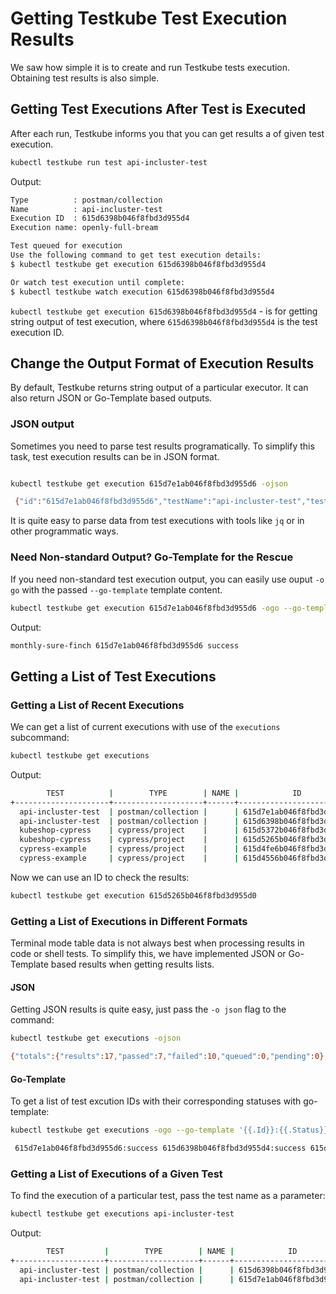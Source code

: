 # Getting Testkube Test Execution Results

We saw how simple it is to create and run Testkube tests execution. Obtaining test results is also simple.

## **Getting Test Executions After Test is Executed**

After each run, Testkube informs you that you can get results a of given test execution.

```sh
kubectl testkube run test api-incluster-test
```

Output:

```sh
Type          : postman/collection
Name          : api-incluster-test
Execution ID  : 615d6398b046f8fbd3d955d4
Execution name: openly-full-bream

Test queued for execution
Use the following command to get test execution details:
$ kubectl testkube get execution 615d6398b046f8fbd3d955d4

Or watch test execution until complete:
$ kubectl testkube watch execution 615d6398b046f8fbd3d955d4

```

`kubectl testkube get execution 615d6398b046f8fbd3d955d4` - is for getting string output of test execution, where `615d6398b046f8fbd3d955d4` is the test execution ID.

## **Change the Output Format of Execution Results**

By default, Testkube returns string output of a particular executor. It can also return JSON or Go-Template based outputs.

### **JSON output**

Sometimes you need to parse test results programatically. To simplify this task, test execution results can be in JSON format.

```sh

kubectl testkube get execution 615d7e1ab046f8fbd3d955d6 -ojson

 {"id":"615d7e1ab046f8fbd3d955d6","testName":"api-incluster-test","testType":"postman/collection","name":"monthly-sure-finch","executionResult":{"status":"passed","startTime":"2021-10-06T10:44:46.338Z","endTime":"2021-10-06T10:44:46.933Z","output":"newman\n\nAPI-Health\n\n→ Health\n  GET http://testkube-api-server:8088/health [200 OK, 124B, 282ms]\n  ✓  Status code is 200\n\n┌─────────────────────────┬────────────────────┬───────────────────┐\n│                         │           executed │            failed │\n├─────────────────────────┼────────────────────┼───────────────────┤\n│              iterations │                  1 │                 0 │\n├─────────────────────────┼────────────────────┼───────────────────┤\n│                requests │                  1 │                 0 │\n├─────────────────────────┼────────────────────┼───────────────────┤\n│            test-tests │                  2 │                 0 │\n├─────────────────────────┼────────────────────┼───────────────────┤\n│      prerequest-tests │                  1 │                 0 │\n├─────────────────────────┼────────────────────┼───────────────────┤\n│              assertions │                  1 │                 0 │\n├─────────────────────────┴────────────────────┴───────────────────┤\n│ total run duration: 519ms                                        │\n├──────────────────────────────────────────────────────────────────┤\n│ total data received: 8B (approx)                                 │\n├──────────────────────────────────────────────────────────────────┤\n│ average response time: 282ms [min: 282ms, max: 282ms, s.d.: 0µs] │\n└──────────────────────────────────────────────────────────────────┘\n","outputType":"text/plain","steps":[{"name":"Health","duration":"282ms","status":"passed","assertionResults":[{"name":"Status code is 200","status":"passed"}]}]}}

```

It is quite easy to parse data from test executions with tools like `jq` or in other programmatic ways.

### **Need Non-standard Output? Go-Template for the Rescue**

If you need non-standard test execution output, you can easily use ouput `-o go` with the passed `--go-template` template content.

```sh
kubectl testkube get execution 615d7e1ab046f8fbd3d955d6 -ogo --go-template='{{.Name}} {{.Id}} {{.ExecutionResult.Status}}'
```

Output:

```sh
monthly-sure-finch 615d7e1ab046f8fbd3d955d6 success  
```

## **Getting a List of Test Executions**

<!--- Please watch this video on getting tests results in different formats:

<iframe width="560" height="315" src="https://www.youtube.com/embed/ukHvS5x7TvM" title="YouTube video player" frameborder="0" allow="accelerometer; autoplay; clipboard-write; encrypted-media; gyroscope; picture-in-picture" allowfullscreen></iframe> --->


### **Getting a List of Recent Executions**

We can get a list of current executions with use of the `executions` subcommand:

```sh
kubectl testkube get executions 
```

Output:

```sh
        TEST          |        TYPE        | NAME |            ID            | STATUS   
+---------------------+--------------------+------+--------------------------+---------+
  api-incluster-test  | postman/collection |      | 615d7e1ab046f8fbd3d955d6 | success  
  api-incluster-test  | postman/collection |      | 615d6398b046f8fbd3d955d4 | success  
  kubeshop-cypress    | cypress/project    |      | 615d5372b046f8fbd3d955d2 | success  
  kubeshop-cypress    | cypress/project    |      | 615d5265b046f8fbd3d955d0 | error    
  cypress-example     | cypress/project    |      | 615d4fe6b046f8fbd3d955ce | error    
  cypress-example     | cypress/project    |      | 615d4556b046f8fbd3d955cc | error   
```

Now we can use an ID to check the results:

```sh
kubectl testkube get execution 615d5265b046f8fbd3d955d0
```

### **Getting a List of Executions in Different Formats**

Terminal mode table data is not always best when processing results in code or shell tests. To simplify this, we have implemented JSON or Go-Template based results when getting results lists.

#### **JSON**

Getting JSON results is quite easy, just pass the `-o json` flag to the command:

```sh
kubectl testkube get executions -ojson

{"totals":{"results":17,"passed":7,"failed":10,"queued":0,"pending":0},"results":[{"id":"615d7e1ab046f8fbd3d955d6","name":"","testName":"api-incluster-test","testType":"postman/collection","status":"passed","startTime":"2021-10-06T10:44:46.338Z","endTime":"2021-10-06T10:44:46.933Z"},{"id":"615d6398b046f8fbd3d955d4","name":"","testName":"api-incluster-test","testType":"postman/collection","status":"passed","startTime":"2021-10-06T08:51:39.834Z","endTime":"2021-10-06T08:51:40.432Z"},{"id":"615d5372b046f8fbd3d955d2","name":"","testName":"kubeshop-cypress","testType":"cypress/project","status":"passed","startTime":"0001-01-01T00:00:00Z","endTime":"2021-10-06T07:44:30.025Z"},{"id":"615d5265b046f8fbd3d955d0","name":"","testName":"kubeshop-cypress","testType":"cypress/project","status":"failed","startTime":"0001-01-01T00:00:00Z","endTime":"2021-10-06T07:40:09.261Z"},{"id":"615d4fe6b046f8fbd3d955ce","name":"","testName":"cypress-example","testType":"cypress/project","status":"failed","startTime":"0001-01-01T00:00:00Z","endTime":"2021-10-06T07:28:54.579Z"},{"id":"615d4556b046f8fbd3d955cc","name":"","testName":"cypress-example","testType":"cypress/project","status":"failed","startTime":"0001-01-01T00:00:00Z","endTime":"2021-10-06T06:43:44.1Z"},{"id":"615d43d3b046f8fbd3d955ca","name":"","testName":"cypress-example","testType":"cypress/project","status":"failed","startTime":"0001-01-01T00:00:00Z","endTime":"2021-10-06T06:37:52.601Z"},{"id":"6155cd7db046f8fbd3d955c8","name":"","testName":"postman-test-7f6qrm","testType":"postman/collection","status":"passed","startTime":"2021-09-30T14:45:20.819Z","endTime":"2021-09-30T14:45:21.419Z"},{"id":"6155cd67b046f8fbd3d955c6","name":"","testName":"sanity","testType":"postman/collection","status":"failed","startTime":"0001-01-01T00:00:00Z","endTime":"2021-09-30T14:45:00.135Z"},{"id":"615322f3f47de75f31ae7a06","name":"","testName":"long-1","testType":"postman/collection","status":"passed","startTime":"2021-09-28T14:13:11.293Z","endTime":"2021-09-28T14:13:45.271Z"},{"id":"61532298f47de75f31ae7a04","name":"","testName":"long-1","testType":"postman/collection","status":"passed","startTime":"2021-09-28T14:11:39.179Z","endTime":"2021-09-28T14:12:15.202Z"},{"id":"6151b4b342189df67944968e","name":"","testName":"postman-test-7f6qrm","testType":"postman/collection","status":"passed","startTime":"2021-09-27T12:10:31.581Z","endTime":"2021-09-27T12:10:32.105Z"},{"id":"6151b49d42189df67944968c","name":"","testName":"curl-test","testType":"curl/test","status":"failed","startTime":"0001-01-01T00:00:00Z","endTime":"2021-09-27T12:10:06.954Z"},{"id":"6151b41742189df67944968a","name":"","testName":"curl-test","testType":"curl/test","status":"failed","startTime":"0001-01-01T00:00:00Z","endTime":"2021-09-27T12:07:52.893Z"},{"id":"6151b41342189df679449688","name":"","testName":"curl-test","testType":"curl/test","status":"failed","startTime":"0001-01-01T00:00:00Z","endTime":"2021-09-27T12:07:48.868Z"},{"id":"6151b40f42189df679449686","name":"","testName":"curl-test","testType":"curl/test","status":"failed","startTime":"0001-01-01T00:00:00Z","endTime":"2021-09-27T12:07:44.89Z"},{"id":"6151b40b42189df679449684","name":"","testName":"curl-test","testType":"curl/test","status":"failed","startTime":"0001-01-01T00:00:00Z","endTime":"2021-09-27T12:07:41.168Z"}]}
```

#### **Go-Template**

To get a list of test excution IDs with their corresponding statuses with go-template:

```sh
kubectl testkube get executions -ogo --go-template '{{.Id}}:{{.Status}} '

 615d7e1ab046f8fbd3d955d6:success 615d6398b046f8fbd3d955d4:success 615d5372b046f8fbd3d955d2:success 615d5265b046f8fbd3d955d0:error 615d4fe6b046f8fbd3d955ce:error 615d4556b046f8fbd3d955cc:error 615d43d3b046f8fbd3d955ca:error 6155cd7db046f8fbd3d955c8:success 6155cd67b046f8fbd3d955c6:error 615322f3f47de75f31ae7a06:success 61532298f47de75f31ae7a04:success 6151b4b342189df67944968e:success 6151b49d42189df67944968c:error 6151b41742189df67944968a:error 6151b41342189df679449688:error 6151b40f42189df679449686:error 6151b40b42189df679449684:error

```

### **Getting a List of Executions of a Given Test**

To find the execution of a particular test, pass the test name as a parameter:

```sh
kubectl testkube get executions api-incluster-test
```

Output:

```sh
        TEST         |        TYPE        | NAME |            ID            | STATUS   
+--------------------+--------------------+------+--------------------------+---------+
  api-incluster-test | postman/collection |      | 615d6398b046f8fbd3d955d4 | success  
  api-incluster-test | postman/collection |      | 615d7e1ab046f8fbd3d955d6 | success  
```
